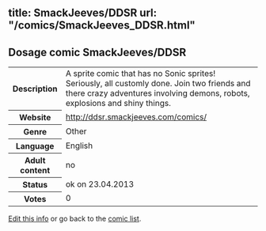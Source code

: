 title: SmackJeeves/DDSR
url: "/comics/SmackJeeves_DDSR.html"
---
Dosage comic SmackJeeves/DDSR
-----------------------------------------

<table class="comicinfo">
<tr>
<th>Description</th><td>A sprite comic that has no Sonic sprites! Seriously, all customly done. Join two friends and there crazy adventures involving demons, robots, explosions and shiny things.</td>
</tr>
<tr>
<th>Website</th><td><a href="http://ddsr.smackjeeves.com/comics/">http://ddsr.smackjeeves.com/comics/</a></td>
</tr>
<tr>
<th>Genre</th><td>Other</td>
</tr>
<tr>
<th>Language</th><td>English</td>
</tr>
<tr>
<th>Adult content</th><td>no</td>
</tr>
<tr>
<th>Status</th><td>ok on 23.04.2013</td>
</tr>
<tr>
<th>Votes</th><td>0</div></td>
</tr>
</table>

[Edit this info](/comics/SmackJeeves_DDSR_edit.html) or go back to the [comic list](../comic-index.html).
